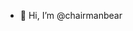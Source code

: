 - 👋 Hi, I’m @chairmanbear

<!---
chairmanbear/chairmanbear is a ✨ special ✨ repository because its `README.md` (this file) appears on your GitHub profile.
You can click the Preview link to take a look at your changes.
--->
